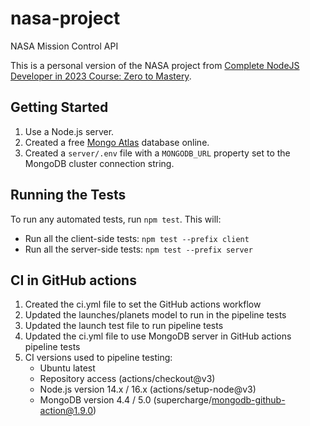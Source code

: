 # nasa-project
NASA Mission Control API

This is a personal version of the NASA project from [Complete NodeJS Developer in 2023 Course: Zero to Mastery](https://www.udemy.com/course/complete-nodejs-developer-zero-to-mastery).

## Getting Started

1. Use a Node.js server.
2. Created a free [Mongo Atlas](https://www.mongodb.com/atlas/database) database online.
3. Created a `server/.env` file with a `MONGODB_URL` property set to the MongoDB cluster connection string.

## Running the Tests

To run any automated tests, run `npm test`. This will: 
* Run all the client-side tests: `npm test --prefix client`
* Run all the server-side tests: `npm test --prefix server`

## CI in GitHub actions

1. Created the ci.yml file to set the GitHub actions workflow
2. Updated the launches/planets model to run in the pipeline tests
3. Updated the launch test file to run pipeline tests
4. Updated the ci.yml file to use MongoDB server in GitHub actions pipeline tests
5. CI versions used to pipeline testing:
   * Ubuntu latest
   * Repository access (actions/checkout@v3)
   * Node.js version 14.x / 16.x (actions/setup-node@v3)
   * MongoDB version 4.4 / 5.0 (supercharge/mongodb-github-action@1.9.0)
